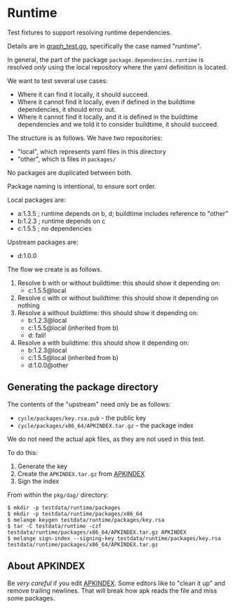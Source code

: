 # Runtime

Test fixtures to support resolving runtime dependencies.

Details are in [graph_test.go](../../graph_test.go), specifically the case named "runtime".

In general, the part of the package `package.dependencies.runtime` is
resolved _only_ using the local repository where the yaml definition
is located.

We want to test several use cases:

* Where it can find it locally, it should succeed.
* Where it cannot find it locally, even if defined in the buildtime dependencies, it should error out.
* Where it cannot find it locally, and it is defined in the buildtime dependencies and we told it to consider buildtime, it should succeed.

The structure is as follows. We have two repositories:

* "local", which represents yaml files in this directory
* "other", which is files in `packages/`

No packages are duplicated between both.

Package naming is intentional, to ensure sort order.

Local packages are:

* a:1.3.5 ; runtime depends on b, d; buildtime includes reference to "other"
* b:1.2.3 ; runtime depends on c
* c:1.5.5 ; no dependencies

Upstream packages are:

* d:1.0.0

The flow we create is as follows.

1. Resolve b with or without buildtime: this should show it depending on:
   * c:1.5.5@local
2. Resolve c with or without buildtime: this should show it depending on nothing
3. Resolve a without buildtime: this should show it depending on:
   * b:1.2.3@local
   * c:1.5.5@local (inherited from b)
   * d: fail!
3. Resolve a with buildtime: this should show it depending on:
   * b:1.2.3@local
   * c:1.5.5@local (inherited from b)
   * d:1.0.0@other

## Generating the package directory

The contents of the "upstream" need only be as follows:

* `cycle/packages/key.rsa.pub` - the public key
* `cycle/packages/x86_64/APKINDEX.tar.gz` - the package index

We do not need the actual apk files, as they are not used in this test.

To do this:

1. Generate the key
1. Create the `APKINDEX.tar.gz` from [APKINDEX](./APKINDEX)
1. Sign the index

From within the `pkg/dag/` directory:

```shell
$ mkdir -p testdata/runtime/packages
$ mkdir -p testdata/runtime/packages/x86_64
$ melange keygen testdata/runtime/packages/key.rsa
$ tar -C testdata/runtime -czf testdata/runtime/packages/x86_64/APKINDEX.tar.gz APKINDEX
$ melange sign-index --signing-key testdata/runtime/packages/key.rsa testdata/runtime/packages/x86_64/APKINDEX.tar.gz
```

## About APKINDEX

Be _very careful_ if you edit [APKINDEX](./APKINDEX). Some editors like to "clean it up" and remove
trailing newlines. That will break how apk reads the file and miss some packages.